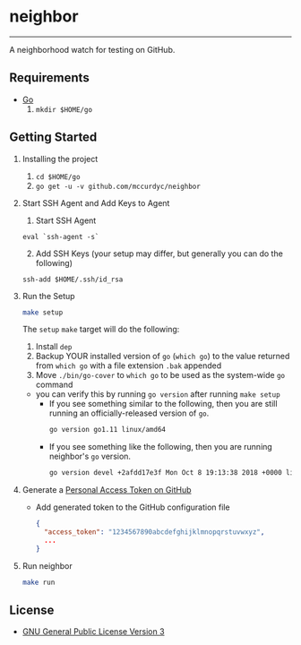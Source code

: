 # neighbor
---

A neighborhood watch for testing on GitHub.

## Requirements
+ [Go](https://golang.org/dl/)
    1. `mkdir $HOME/go`

## Getting Started
1. Installing the project
    1. `cd $HOME/go`
    2. `go get -u -v github.com/mccurdyc/neighbor`
2. Start SSH Agent and Add Keys to Agent
    1. Start SSH Agent
    ```
    eval `ssh-agent -s`
    ```
    2. Add SSH Keys (your setup may differ, but generally you can do the following)
    ```
    ssh-add $HOME/.ssh/id_rsa
    ```
3. Run the Setup
    ```bash
    make setup
    ```

    The `setup` `make` target will do the following:
    1. Install `dep`
    2. Backup YOUR installed version of `go` (`which go`) to the value returned
      from `which go` with a file extension `.bak` appended
    3. Move `./bin/go-cover` to `which go` to be used as the system-wide `go` command
      + you can verify this by running `go version` after running `make setup`
          + If you see something similar to the following, then you are still
            running an officially-released version of `go`.
              ```bash
              go version go1.11 linux/amd64
              ```
          + If you see something like the following, then you are running neighbor's `go` version.
              ```bash
              go version devel +2afdd17e3f Mon Oct 8 19:13:38 2018 +0000 linux/amd64
              ```
4. Generate a [Personal Access Token on GitHub](https://github.com/settings/tokens)
    + Add generated token to the GitHub configuration file
      ```json
      {
        "access_token": "1234567890abcdefghijklmnopqrstuvwxyz",
        ...
      }
      ```
5. Run neighbor
    ```bash
    make run
    ```

## License
+ [GNU General Public License Version 3](./LICENSE)
